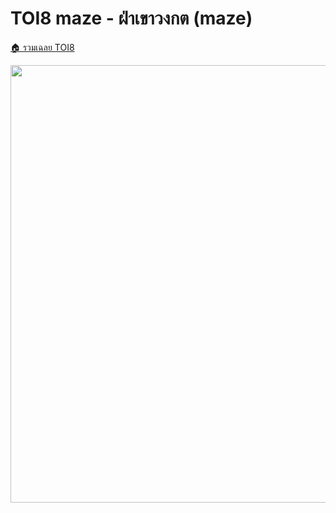 <!-- @codegen_problem begin -->
# TOI8 maze - ฝ่าเขาวงกต (maze)

[🏠 รวมเฉลย TOI8](../)

<img width="700" src="https://github.com/krist7599555/toi/assets/19445033/80c80822-7583-4bcd-a705-dae3eacdee85" />
<!-- @codegen_problem end -->
